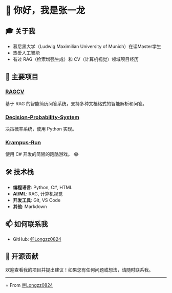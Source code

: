 # 👋 你好，我是张一龙

## 🎓 关于我
- 慕尼黑大学（Ludwig Maximilian University of Munich）在读Master学生
- 热爱人工智能
- 有过 RAG（检索增强生成）和 CV（计算机视觉）领域项目经历

## 🚀 主要项目

### [RAGCV](https://github.com/Longzz0824/rag-cv)
基于 RAG 的智能简历问答系统，支持多种文档格式的智能解析和问答。

### [Decision-Probability-System](https://github.com/Longzz0824/Decision-Probability-System)
决策概率系统，使用 Python 实现。

### [Krampus-Run](https://github.com/Longzz0824/Krampus-Run)
使用 C# 开发的简陋的跑酷游戏。 😂

## 🛠️ 技术栈
- **编程语言**: Python, C#, HTML
- **AI/ML**: RAG, 计算机视觉
- **开发工具**: Git, VS Code
- **其他**: Markdown

## 📫 如何联系我
- GitHub: [@Longzz0824](https://github.com/Longzz0824)

## 🌟 开源贡献
欢迎查看我的项目并提出建议！如果您有任何问题或想法，请随时联系我。

---
⭐️ From [@Longzz0824](https://github.com/Longzz0824)
